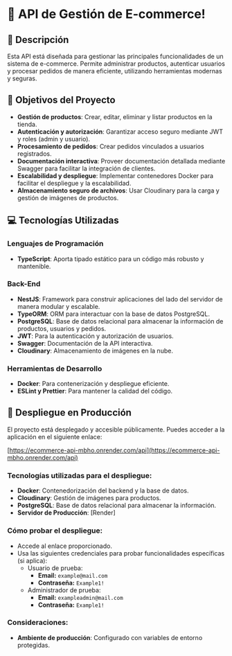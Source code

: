 # 👋 API de Gestión de E-commerce!

## 📝 Descripción  
Esta API está diseñada para gestionar las principales funcionalidades de un sistema de e-commerce. Permite administrar productos, autenticar usuarios y procesar pedidos de manera eficiente, utilizando herramientas modernas y seguras.

## 🎯 Objetivos del Proyecto  
- **Gestión de productos**: Crear, editar, eliminar y listar productos en la tienda.  
- **Autenticación y autorización**: Garantizar acceso seguro mediante JWT y roles (admin y usuario).  
- **Procesamiento de pedidos**: Crear pedidos vinculados a usuarios registrados.  
- **Documentación interactiva**: Proveer documentación detallada mediante Swagger para facilitar la integración de clientes.  
- **Escalabilidad y despliegue**: Implementar contenedores Docker para facilitar el despliegue y la escalabilidad.  
- **Almacenamiento seguro de archivos**: Usar Cloudinary para la carga y gestión de imágenes de productos.  

## 💻 Tecnologías Utilizadas  

### Lenguajes de Programación  
- **TypeScript**: Aporta tipado estático para un código más robusto y mantenible.  

### Back-End  
- **NestJS**: Framework para construir aplicaciones del lado del servidor de manera modular y escalable.  
- **TypeORM**: ORM para interactuar con la base de datos PostgreSQL.  
- **PostgreSQL**: Base de datos relacional para almacenar la información de productos, usuarios y pedidos.  
- **JWT**: Para la autenticación y autorización de usuarios.  
- **Swagger**: Documentación de la API interactiva.  
- **Cloudinary**: Almacenamiento de imágenes en la nube. 

### Herramientas de Desarrollo  
- **Docker**: Para contenerización y despliegue eficiente.  
- **ESLint y Prettier**: Para mantener la calidad del código.  

## 🚀 Despliegue en Producción
El proyecto está desplegado y accesible públicamente. Puedes acceder a la aplicación en el siguiente enlace:

[https://ecommerce-api-mbho.onrender.com/api](https://ecommerce-api-mbho.onrender.com/api)

### Tecnologías utilizadas para el despliegue:
- **Docker**: Contenedorización del backend y la base de datos.
- **Cloudinary**: Gestión de imágenes para productos.
- **PostgreSQL**: Base de datos relacional para almacenar la información.
- **Servidor de Producción**: [Render]

### Cómo probar el despliegue:
- Accede al enlace proporcionado.
- Usa las siguientes credenciales para probar funcionalidades específicas (si aplica):
  - Usuario de prueba:
    - **Email:** `example@mail.com`
    - **Contraseña:** `Example1!`
  - Administrador de prueba:
    - **Email:** `exampleadmin@mail.com`
    - **Contraseña:** `Example1!`

### Consideraciones:
- **Ambiente de producción**: Configurado con variables de entorno protegidas.
